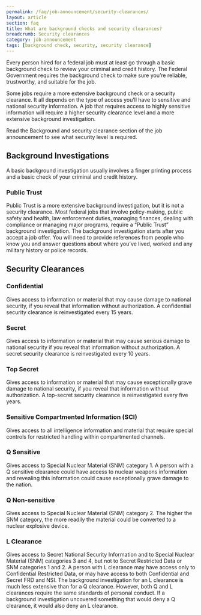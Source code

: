 ```yaml
---
permalink: /faq/job-announcement/security-clearances/
layout: article
section: faq
title: What are background checks and security clearances?
breadcrumb: Security clearances
category: job-announcement
tags: [background check, security, security clearance]
---
```


Every person hired for a federal job must at least go through a basic background check to review your criminal and credit history. The Federal Government requires the background check to make sure you’re reliable, trustworthy, and suitable for the job.

Some jobs require a more extensive background check or a security clearance. It all depends on the type of access you’ll have to sensitive and national security information. A job that requires access to highly sensitive information will require a higher security clearance level and a more extensive background investigation.

Read the Background and security clearance section of the job announcement to see what security level is required.

## Background Investigations
A basic background investigation usually involves a finger printing process and a basic check of your criminal and credit history.

### Public Trust 
Public Trust is a more extensive background investigation, but it is not a security clearance. Most federal jobs that involve policy-making, public safety and health, law enforcement duties, managing finances, dealing with compliance or managing major programs, require a “Public Trust” background investigation. The background investigation starts after you accept a job offer. You will need to provide
references from people who know you and answer questions about where you've lived, worked and any military history or police records.

## Security Clearances

### Confidential
Gives access to information or material that may cause damage to national security, if you reveal that information without authorization. A confidential security clearance is reinvestigated every 15 years. 

### Secret 
Gives access to information or material that may cause serious damage to national security if you reveal that information without authorization. A secret security clearance is reinvestigated every 10 years.

### Top Secret
Gives access to information or material that may cause exceptionally grave damage to national security, if you reveal that information without authorization. A top-secret security clearance is reinvestigated every five years.

### Sensitive Compartmented Information (SCI)
Gives access to all intelligence information and material that require special controls for restricted handling within compartmented channels.

### Q Sensitive
Gives access to Special Nuclear Material (SNM) category 1. A person with a Q sensitive clearance could have access to nuclear weapons information and revealing this information could cause exceptionally grave damage to the nation.

### Q Non-sensitive 
Gives access to Special Nuclear Material (SNM) category 2. The higher the SNM category, the more readily the material could be converted to a nuclear explosive device. 

### L Clearance 
Gives access to Secret National Security Information and to Special Nuclear Material (SNM) categories 3 and 4, but not to Secret Restricted Data or SNM categories 1 and 2.  A person with L clearance may have access only to Confidential Restricted Data, or may have access to both Confidential and Secret FRD and NSI. The background investigation for an L clearance is much less extensive than for a Q clearance. However, both Q and L clearances require the same standards of personal conduct. If a background investigation uncovered something that would deny a Q clearance, it would also deny an L clearance.
